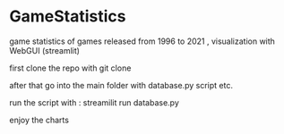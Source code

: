 # GameStatistics
game statistics of games released from 1996 to 2021 , visualization with WebGUI (streamlit)

first clone the repo with git clone 

after that go into the main folder with database.py script etc.

run the script with :
  streamilit run database.py

enjoy the charts
